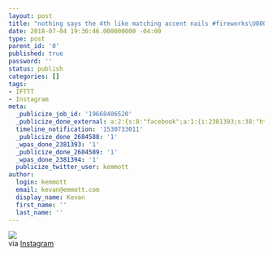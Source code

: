```yaml
---
layout: post
title: "nothing says the 4th like matching accent nails #fireworks\U0001F4A5 @nailz.abc123"
date: 2018-07-04 19:36:46.000000000 -04:00
type: post
parent_id: '0'
published: true
password: ''
status: publish
categories: []
tags:
- IFTTT
- Instagram
meta:
  _publicize_job_id: '19668406520'
  _publicize_done_external: a:2:{s:8:"facebook";a:1:{i:2381393;s:38:"https://facebook.com/10155382059841816";}s:7:"twitter";a:1:{i:2381394;s:54:"https://twitter.com/kemmott/status/1014593920989368320";}}
  timeline_notification: '1530733011'
  _publicize_done_2684588: '1'
  _wpas_done_2381393: '1'
  _publicize_done_2684589: '1'
  _wpas_done_2381394: '1'
  publicize_twitter_user: kemmott
author:
  login: kemmott
  email: kevan@emmott.com
  display_name: Kevan
  first_name: ''
  last_name: ''
---
```

<div><img src="{{ site.url }}/assets/images/blog/6cd54-36148207_2348602401824249_7478845866992730112_n.jpg" style="max-width:600px;" />
<div>via <a href="https://ift.tt/2lTlm3B">Instagram</a></div>
</div>
